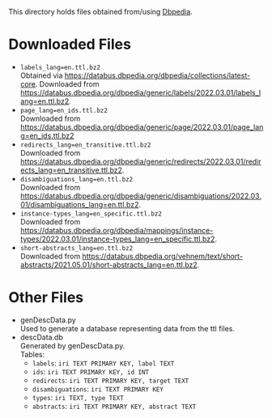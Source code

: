 This directory holds files obtained from/using [Dbpedia](https://www.dbpedia.org).

# Downloaded Files
-   `labels_lang=en.ttl.bz2` <br>
    Obtained via https://databus.dbpedia.org/dbpedia/collections/latest-core.
    Downloaded from <https://databus.dbpedia.org/dbpedia/generic/labels/2022.03.01/labels_lang=en.ttl.bz2>.
-   `page_lang=en_ids.ttl.bz2` <br>
    Downloaded from <https://databus.dbpedia.org/dbpedia/generic/page/2022.03.01/page_lang=en_ids.ttl.bz2>
-   `redirects_lang=en_transitive.ttl.bz2` <br>
    Downloaded from <https://databus.dbpedia.org/dbpedia/generic/redirects/2022.03.01/redirects_lang=en_transitive.ttl.bz2>.
-   `disambiguations_lang=en.ttl.bz2` <br>
    Downloaded from <https://databus.dbpedia.org/dbpedia/generic/disambiguations/2022.03.01/disambiguations_lang=en.ttl.bz2>.
-   `instance-types_lang=en_specific.ttl.bz2` <br>
    Downloaded from <https://databus.dbpedia.org/dbpedia/mappings/instance-types/2022.03.01/instance-types_lang=en_specific.ttl.bz2>.
-   `short-abstracts_lang=en.ttl.bz2` <br>
    Downloaded from <https://databus.dbpedia.org/vehnem/text/short-abstracts/2021.05.01/short-abstracts_lang=en.ttl.bz2>.

# Other Files
-   genDescData.py <br>
    Used to generate a database representing data from the ttl files.
-   descData.db <br>
    Generated by genDescData.py. <br>
    Tables: <br>
    -   `labels`:          `iri TEXT PRIMARY KEY, label TEXT `
    -   `ids`:             `iri TEXT PRIMARY KEY, id INT`
    -   `redirects`:       `iri TEXT PRIMARY KEY, target TEXT`
    -   `disambiguations`: `iri TEXT PRIMARY KEY`
    -   `types`:           `iri TEXT, type TEXT`
    -   `abstracts`:       `iri TEXT PRIMARY KEY, abstract TEXT`
